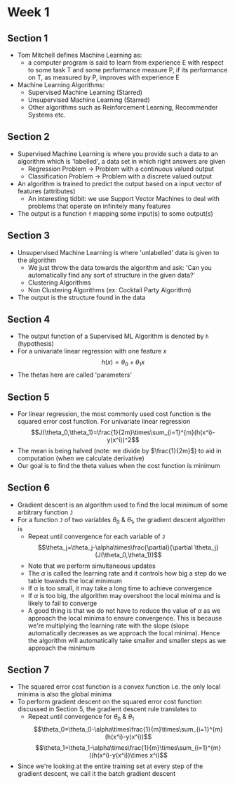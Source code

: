 # Week 1

## Section 1
* Tom Mitchell defines Machine Learning as:
  *  a computer program is said to learn from experience E with respect to some task T and some performance measure P, if its performance on T, as measured by P, improves with experience E
* Machine Learning Algorithms:
  * Supervised Machine Learning (Starred)
  * Unsupervised Machine Learning (Starred)
  * Other algorithms such as Reinforcement Learning, Recommender Systems etc.

## Section 2
* Supervised Machine Learning is where you provide such a data to an algorithm which is 'labelled', a data set in which right answers are given
  * Regression Problem -> Problem with a continuous valued output
  * Classification Problem -> Problem with a discrete valued output
* An algorithm is trained to predict the output based on a input vector of features (attributes)
  * An interesting tidbit: we use Support Vector Machines to deal with problems that operate on infinitely many features
* The output is a function `f` mapping some input(s) to some output(s)

## Section 3
* Unsupervised Machine Learning is where 'unlabelled' data is given to the algorithm
  * We just throw the data towards the algorithm and ask: 'Can you automatically find any sort of structure in the given data?'
  * Clustering Algorithms
  * Non Clustering Algorithms (ex: Cocktail Party Algorithm)
* The output is the structure found in the data

## Section 4
* The output function of a Supervised ML Algorithm is denoted by `h` (hypothesis)
* For a univariate linear regression with one feature $x$
$$h(x)=\theta_0+\theta_1x$$
* The thetas here are called 'parameters'

## Section 5
* For linear regression, the most commonly used cost function is the squared error cost function. For univariate linear regression
$$J(\theta_0,\theta_1)=\frac{1}{2m}\times\sum_{i=1}^{m}(h(x^i)-y(x^i))^2$$
* The mean is being halved (note: we divide by $\frac{1}{2m}$) to aid in computation (when we calculate derivative)
* Our goal is to find the theta values when the cost function is minimum

## Section 6
* Gradient descent is an algorithm used to find the local minimum of some arbitrary function `J`
* For a function `J` of two variables $\theta_0$ & $\theta_1$, the gradient descent algorithm is
  * Repeat until convergence for each variable of `J`
$$\theta_j=\theta_j-\alpha\times\frac{\partial}{\partial \theta_j}(J(\theta_0,\theta_1))$$
  * Note that we perform simultaneous updates
  * The $\alpha$ is called the learning rate and it controls how big a step do we table towards the local minimum
  * If $\alpha$ is too small, it may take a long time to achieve convergence
  * If $\alpha$ is too big, the algorithm may overshoot the local minima and is likely to fail to converge
  * A good thing is that we do not have to reduce the value of $\alpha$ as we approach the local minima to ensure convergence. This is because we're multiplying the learning rate with the slope (slope automatically decreases as we approach the local minima). Hence the algorithm will automatically take smaller and smaller steps as we approach the minimum

## Section 7
* The squared error cost function is a convex function i.e. the only local minima is also the global minima
* To perform gradient descent on the squared error cost function discussed in Section 5, the gradient descent rule translates to
  * Repeat until convergence for $\theta_0$ & $\theta_1$
$$\theta_0=\theta_0-\alpha\times\frac{1}{m}\times\sum_{i=1}^{m}(h(x^i)-y(x^i))$$
$$\theta_1=\theta_1-\alpha\times\frac{1}{m}\times\sum_{i=1}^{m}((h(x^i)-y(x^i))\times x^i)$$
* Since we're looking at the entire training set at every step of the gradient descent, we call it the batch gradient descent
